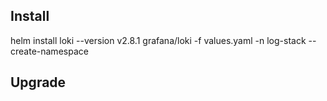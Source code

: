 ## Install

helm install loki --version v2.8.1 grafana/loki -f values.yaml -n log-stack --create-namespace

## Upgrade
